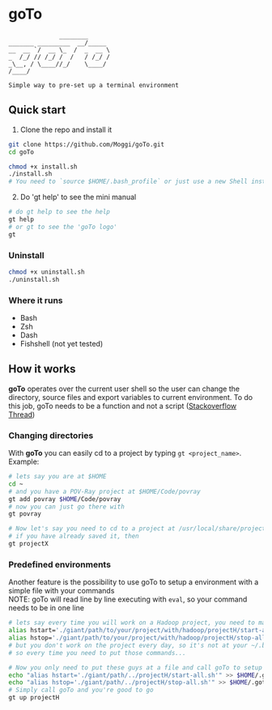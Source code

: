 # goTo
```
              ________      
_______ _________  __/_____
__  __ `/  __ \_  /  _  __ \
_  /_/ // /_/ /  /   / /_/ /
_\__, / \____//_/    \____/
/____/                      

Simple way to pre-set up a terminal environment                                     
```

## Quick start

1. Clone the repo and install it
 ```sh
 git clone https://github.com/Moggi/goTo.git
 cd goTo

 chmod +x install.sh
 ./install.sh
 # You need to `source $HOME/.bash_profile` or just use a new Shell instance
 ```

2. Do 'gt help' to see the mini manual
 ```sh
 # do gt help to see the help
 gt help
 # or gt to see the 'goTo logo'
 gt
 ```

### Uninstall  
```sh
chmod +x uninstall.sh
./uninstall.sh
```

### Where it runs
- Bash
- Zsh
- Dash
- Fishshell (not yet tested)

## How it works

__goTo__ operates over the current user shell so the user can change the directory, source files and export variables to current environment. To do this job, goTo needs to be a function and not a script ([Stackoverflow Thread](http://stackoverflow.com/a/1464266))

### Changing directories
With __goTo__ you can easily cd to a project by typing `gt <project_name>`. Example:
```sh
# lets say you are at $HOME
cd ~
# and you have a POV-Ray project at $HOME/Code/povray
gt add povray $HOME/Code/povray
# now you can just go there with
gt povray

# Now let's say you need to cd to a project at /usr/local/share/projectX/
# if you have already saved it, then
gt projectX
```

### Predefined environments
Another feature is the possibility to use goTo to setup a environment with a simple file with your commands  
NOTE: goTo will read line by line executing with `eval`, so your command needs to be in one line
```sh
# lets say every time you will work on a Hadoop project, you need to make two alias
alias hstart='./giant/path/to/your/project/with/hadoop/projectH/start-all.sh'
alias hstop='./giant/path/to/your/project/with/hadoop/projectH/stop-all.sh'
# but you don't work on the project every day, so it's not at your ~/.bash_profile or similar
# so every time you need to put those commands...

# Now you only need to put these guys at a file and call goTo to setup them to you
echo "alias hstart='./giant/path/../projectH/start-all.sh'" >> $HOME/.goto/evns/projectH
echo "alias hstop='./giant/path/../projectH/stop-all.sh'" >> $HOME/.goto/evns/projectH
# Simply call goTo and you're good to go
gt up projectH
```

